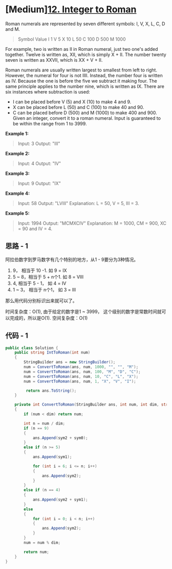 # [Medium][12. Integer to Roman](https://leetcode.com/problems/integer-to-roman/)

Roman numerals are represented by seven different symbols: I, V, X, L, C, D and M.

> Symbol       Value
> I             1
> V             5
> X             10
> L             50
> C             100
> D             500
> M             1000

For example, two is written as II in Roman numeral, just two one's added together. Twelve is written as, XII, which is simply X + II. The number twenty seven is written as XXVII, which is XX + V + II.

Roman numerals are usually written largest to smallest from left to right. However, the numeral for four is not IIII. Instead, the number four is written as IV. Because the one is before the five we subtract it making four. The same principle applies to the number nine, which is written as IX. There are six instances where subtraction is used:

* I can be placed before V (5) and X (10) to make 4 and 9.
* X can be placed before L (50) and C (100) to make 40 and 90.
* C can be placed before D (500) and M (1000) to make 400 and 900.
Given an integer, convert it to a roman numeral. Input is guaranteed to be within the range from 1 to 3999.

**Example 1:**

> Input: 3
> Output: "III"

**Example 2:**

> Input: 4
> Output: "IV"

**Example 3:**

> Input: 9
> Output: "IX"

**Example 4:**

> Input: 58
> Output: "LVIII"
> Explanation: L = 50, V = 5, III = 3.

**Example 5:**

> Input: 1994
> Output: "MCMXCIV"
> Explanation: M = 1000, CM = 900, XC = 90 and IV = 4.

## 思路 - 1

阿拉伯数字到罗马数字有几个特别的地方，从1 - 9要分为3种情况。

1. 9， 相当于 10 -1. 如 9 = IX
2. 5 ~ 8，相当于 5 + n个1. 如 8 = VIII
3. 4, 相当于 5 - 1， 如 4 = IV
4. 1 ~ 3， 相当于 n个1， 如 3 = III

那么用代码分别标识出来就可以了。

时间复杂度：O(1), 由于给定的数字是1 ~ 3999， 这个级别的数字是常数时间就可以完成的，所以是O(1).
空间复杂度：O(1)

## 代码 - 1

```csharp
public class Solution {
    public string IntToRoman(int num)
    {
        StringBuilder ans = new StringBuilder();
        num = ConvertToRoman(ans, num, 1000, "", "", "M");
        num = ConvertToRoman(ans, num, 100, "M", "D", "C");
        num = ConvertToRoman(ans, num, 10, "C", "L", "X");
        num = ConvertToRoman(ans, num, 1, "X", "V", "I");

         return ans.ToString();
    }

    private int ConvertToRoman(StringBuilder ans, int num, int dim, string sym0, string sym1, string sym2)
    {
        if (num < dim) return num;

        int n = num / dim;
        if (n == 9)
        {
            ans.Append(sym2 + sym0);
        }
        else if (n >= 5)
        {
            ans.Append(sym1);

            for (int i = 6; i <= n; i++)
            {
                ans.Append(sym2);
            }
        }
        else if (n == 4)
        {
            ans.Append(sym2 + sym1);
        }
        else
        {
            for (int i = 0; i < n; i++)
            {
                ans.Append(sym2);
            }
        }
        num = num % dim;

        return num;
    }
}
```
